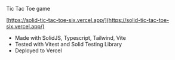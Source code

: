 Tic Tac Toe game

[https://solid-tic-tac-toe-six.vercel.app/](https://solid-tic-tac-toe-six.vercel.app/)

* Made with SolidJS, Typescript, Tailwind, Vite
* Tested with Vitest and Solid Testing Library
* Deployed to Vercel
